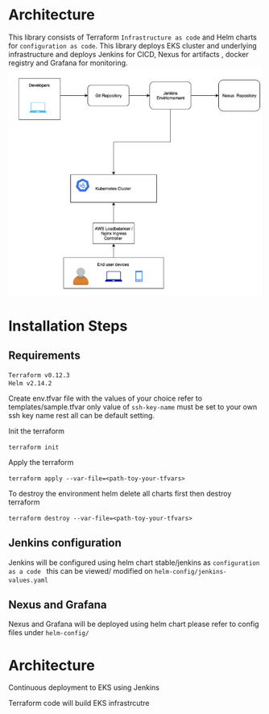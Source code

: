 # Architecture

This library consists of Terraform `Infrastructure as code`  and Helm charts for `configuration as code`. This library deploys EKS cluster and underlying infrastructure and deploys Jenkins for CICD, Nexus for artifacts , docker registry and Grafana for monitoring.
![Architecture](images/HLD.png)
# Installation Steps
## Requirements
```
Terraform v0.12.3
Helm v2.14.2
```

Create env.tfvar file with the values of your choice refer to templates/sample.tfvar  only value of `ssh-key-name` must be set to your own ssh key name rest all can be default setting.

Init the terraform

```terraform init```

Apply the terraform

```terraform apply --var-file=<path-toy-your-tfvars>```

To destroy the environment helm delete all charts first then destroy terraform

```terraform destroy --var-file=<path-toy-your-tfvars>```

## Jenkins configuration

Jenkins will be configured using helm chart stable/jenkins as `configuration as a code ` this can be viewed/ modified on `helm-config/jenkins-values.yaml`

## Nexus and Grafana

Nexus and Grafana will be deployed using helm chart please refer to config files under `helm-config/`

# Architecture

Continuous deployment to EKS using Jenkins

Terraform code will build EKS infrastrcutre
